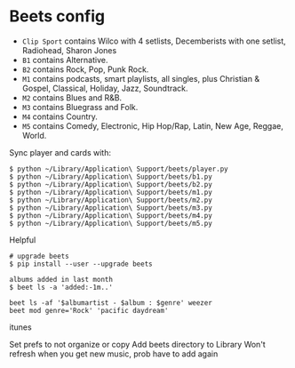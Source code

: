# Beets config

* `Clip Sport` contains Wilco with 4 setlists, Decemberists with one setlist, Radiohead, Sharon Jones
* `B1` contains Alternative.
* `B2` contains Rock, Pop, Punk Rock.
* `M1` contains podcasts, smart playlists, all singles, plus Christian & Gospel, Classical, Holiday, Jazz, Soundtrack.
* `M2` contains Blues and R&B.
* `M3` contains Bluegrass and Folk.
* `M4` contains Country.
* `M5` contains Comedy, Electronic, Hip Hop/Rap, Latin, New Age, Reggae, World.

Sync player and cards with:

```
$ python ~/Library/Application\ Support/beets/player.py
$ python ~/Library/Application\ Support/beets/b1.py
$ python ~/Library/Application\ Support/beets/b2.py
$ python ~/Library/Application\ Support/beets/m1.py
$ python ~/Library/Application\ Support/beets/m2.py
$ python ~/Library/Application\ Support/beets/m3.py
$ python ~/Library/Application\ Support/beets/m4.py
$ python ~/Library/Application\ Support/beets/m5.py
```

Helpful

```
# upgrade beets
$ pip install --user --upgrade beets

albums added in last month
$ beet ls -a 'added:-1m..'

beet ls -af '$albumartist - $album : $genre' weezer
beet mod genre='Rock' 'pacific daydream'
```

itunes

Set prefs to not organize or copy
Add beets directory to Library
Won't refresh when you get new music, prob have to add again
